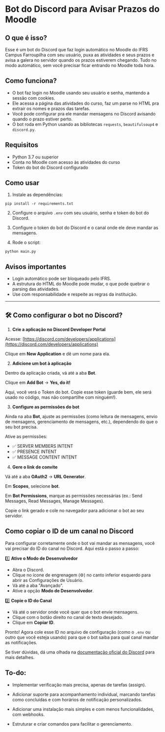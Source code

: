# Bot do Discord para Avisar Prazos do Moodle

## O que é isso?

Esse é um bot do Discord que faz login automático no Moodle do IFRS Campus Farroupilha com seu usuário, puxa as atividades e seus prazos e avisa a galera no servidor quando os prazos estiverem chegando. Tudo no modo automático, sem você precisar ficar entrando no Moodle toda hora.

## Como funciona?

* O bot faz login no Moodle usando seu usuário e senha, mantendo a sessão com cookies.
* Ele acessa a página das atividades do curso, faz um parse no HTML pra extrair os nomes e prazos das tarefas.
* Você pode configurar pra ele mandar mensagens no Discord avisando quando o prazo estiver perto.
* O bot roda em Python usando as bibliotecas `requests`, `beautifulsoup4` e `discord.py`.

## Requisitos

* Python 3.7 ou superior
* Conta no Moodle com acesso às atividades do curso
* Token do bot do Discord configurado

## Como usar

1. Instale as dependências:

```
pip install -r requirements.txt
```

2. Configure o arquivo `.env` com seu usuário, senha e token do bot do Discord.

3. Configure o token do bot do Discord e o canal onde ele deve mandar as mensagens.

4. Rode o script:

```
python main.py
```

## Avisos importantes

* Login automático pode ser bloqueado pelo IFRS.
* A estrutura do HTML do Moodle pode mudar, o que pode quebrar o parsing das atividades.
* Use com responsabilidade e respeite as regras da instituição.

---

## 🛠️ Como configurar o bot no Discord?

1. **Crie a aplicação no Discord Developer Portal**

Acesse: [https://discord.com/developers/applications](https://discord.com/developers/applications)

Clique em **New Application** e dê um nome para ela.

2. **Adicione um bot à aplicação**

Dentro da aplicação criada, vá até a aba **Bot**.

Clique em **Add Bot** → **Yes, do it!**

Aqui, você verá o Token do bot. Copie esse token (guarde bem, ele será usado no código, mas não compartilhe com ninguém!).

3. **Configure as permissões do bot**

Ainda na aba **Bot**, ajuste as permissões (como leitura de mensagens, envio de mensagens, gerenciamento de mensagens, etc.), dependendo do que o seu bot precisa.

Ative as permissões:

* ✅ SERVER MEMBERS INTENT
* ✅ PRESENCE INTENT
* ✅ MESSAGE CONTENT INTENT

4. **Gere o link de convite**

Vá até a aba **OAuth2** → **URL Generator**.

Em **Scopes**, selecione **bot**.

Em **Bot Permissions**, marque as permissões necessárias (ex.: Send Messages, Read Messages, Manage Messages).

Copie o link gerado e cole no navegador para adicionar o bot ao seu servidor.

## Como copiar o ID de um canal no Discord

Para configurar corretamente onde o bot vai mandar as mensagens, você vai precisar do ID do canal no Discord. Aqui está o passo a passo:

1️⃣ **Ative o Modo de Desenvolvedor**

* Abra o Discord.
* Clique no ícone de engrenagem (⚙️) no canto inferior esquerdo para abrir as Configurações de Usuário.
* Vá até a aba "Avançado".
* Ative a opção **Modo de Desenvolvedor**.

2️⃣ **Copie o ID do Canal**

* Vá até o servidor onde você quer que o bot envie mensagens.
* Clique com o botão direito no canal de texto desejado.
* Clique em **Copiar ID**.

Pronto! Agora cole esse ID no arquivo de configuração (como o `.env` ou outro que você esteja usando) para que o bot saiba para qual canal mandar as notificações.

Se tiver dúvidas, dá uma olhada na [documentação oficial do Discord](https://support.discord.com/hc/pt-br/articles/206346498) para mais detalhes.



## To-do:

- Implementar verificação mais precisa, apenas de tarefas (assign).

- Adicionar suporte para acompanhamento individual, marcando tarefas como concluídas e com horários de notificação personalizados.

- Adicionar uma instalação mais simples e com menos funcionalidades, com webhooks.

- Estruturar e criar comandos para facilitar o gerenciamento.

